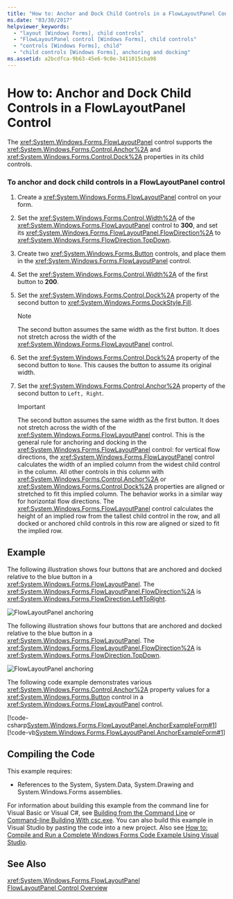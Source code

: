 ```yaml
---
title: "How to: Anchor and Dock Child Controls in a FlowLayoutPanel Control"
ms.date: "03/30/2017"
helpviewer_keywords: 
  - "layout [Windows Forms], child controls"
  - "FlowLayoutPanel control [Windows Forms], child controls"
  - "controls [Windows Forms], child"
  - "child controls [Windows Forms], anchoring and docking"
ms.assetid: a2bcdfca-9b63-45e6-9c0e-3411015cba98
---
```

# How to: Anchor and Dock Child Controls in a FlowLayoutPanel Control
The <xref:System.Windows.Forms.FlowLayoutPanel> control supports the <xref:System.Windows.Forms.Control.Anchor%2A> and <xref:System.Windows.Forms.Control.Dock%2A> properties in its child controls.  
  
### To anchor and dock child controls in a FlowLayoutPanel control  
  
1.  Create a <xref:System.Windows.Forms.FlowLayoutPanel> control on your form.  
  
2.  Set the <xref:System.Windows.Forms.Control.Width%2A> of the <xref:System.Windows.Forms.FlowLayoutPanel> control to **300**, and set its <xref:System.Windows.Forms.FlowLayoutPanel.FlowDirection%2A> to <xref:System.Windows.Forms.FlowDirection.TopDown>.  
  
3.  Create two <xref:System.Windows.Forms.Button> controls, and place them in the <xref:System.Windows.Forms.FlowLayoutPanel> control.  
  
4.  Set the <xref:System.Windows.Forms.Control.Width%2A> of the first button to **200**.  
  
5.  Set the <xref:System.Windows.Forms.Control.Dock%2A> property of the second button to <xref:System.Windows.Forms.DockStyle.Fill>.  
  
    > [!NOTE]
    >  The second button assumes the same width as the first button. It does not stretch across the width of the <xref:System.Windows.Forms.FlowLayoutPanel> control.  
  
6.  Set the <xref:System.Windows.Forms.Control.Dock%2A> property of the second button to `None`. This causes the button to assume its original width.  
  
7.  Set the <xref:System.Windows.Forms.Control.Anchor%2A> property of the second button to `Left, Right`.  
  
    > [!IMPORTANT]
    >  The second button assumes the same width as the first button. It does not stretch across the width of the <xref:System.Windows.Forms.FlowLayoutPanel> control. This is the general rule for anchoring and docking in the <xref:System.Windows.Forms.FlowLayoutPanel> control: for vertical flow directions, the <xref:System.Windows.Forms.FlowLayoutPanel> control calculates the width of an implied column from the widest child control in the column. All other controls in this column with <xref:System.Windows.Forms.Control.Anchor%2A> or <xref:System.Windows.Forms.Control.Dock%2A> properties are aligned or stretched to fit this implied column. The behavior works in a similar way for horizontal flow directions. The <xref:System.Windows.Forms.FlowLayoutPanel> control calculates the height of an implied row from the tallest child control in the row, and all docked or anchored child controls in this row are aligned or sized to fit the implied row.  
  
## Example  
 The following illustration shows four buttons that are anchored and docked relative to the blue button in a <xref:System.Windows.Forms.FlowLayoutPanel>. The <xref:System.Windows.Forms.FlowLayoutPanel.FlowDirection%2A> is <xref:System.Windows.Forms.FlowDirection.LeftToRight>.  
  
 ![FlowLayoutPanel anchoring](../../../../docs/framework/winforms/controls/media/net-flpanchorexp.gif "NET_FLPanchorExp")  
  
 The following illustration shows four buttons that are anchored and docked relative to the blue button in a <xref:System.Windows.Forms.FlowLayoutPanel>. The <xref:System.Windows.Forms.FlowLayoutPanel.FlowDirection%2A> is <xref:System.Windows.Forms.FlowDirection.TopDown>.  
  
 ![FlowLayoutPanel anchoring](../../../../docs/framework/winforms/controls/media/vs-flpanchor2.gif "VS_FLPanchor2")  
  
 The following code example demonstrates various <xref:System.Windows.Forms.Control.Anchor%2A> property values for a <xref:System.Windows.Forms.Button> control in a <xref:System.Windows.Forms.FlowLayoutPanel> control.  
  
 [!code-csharp[System.Windows.Forms.FlowLayoutPanel.AnchorExampleForm#1](../../../../samples/snippets/csharp/VS_Snippets_Winforms/System.Windows.Forms.FlowLayoutPanel.AnchorExampleForm/CS/FlpAnchorExampleForm.cs#1)]
 [!code-vb[System.Windows.Forms.FlowLayoutPanel.AnchorExampleForm#1](../../../../samples/snippets/visualbasic/VS_Snippets_Winforms/System.Windows.Forms.FlowLayoutPanel.AnchorExampleForm/VB/FlpAnchorExampleForm.vb#1)]  
  
## Compiling the Code  
 This example requires:  
  
-   References to the System, System.Data, System.Drawing and System.Windows.Forms assemblies.  
  
 For information about building this example from the command line for Visual Basic or Visual C#, see [Building from the Command Line](~/docs/visual-basic/reference/command-line-compiler/building-from-the-command-line.md) or [Command-line Building With csc.exe](~/docs/csharp/language-reference/compiler-options/command-line-building-with-csc-exe.md). You can also build this example in Visual Studio by pasting the code into a new project.  Also see [How to: Compile and Run a Complete Windows Forms Code Example Using Visual Studio](http://msdn.microsoft.com/library/Bb129228\(v=vs.110\)).  
  
## See Also  
 <xref:System.Windows.Forms.FlowLayoutPanel>  
 [FlowLayoutPanel Control Overview](../../../../docs/framework/winforms/controls/flowlayoutpanel-control-overview.md)
